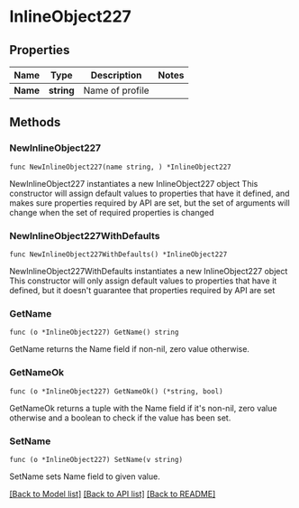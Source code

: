 # InlineObject227

## Properties

Name | Type | Description | Notes
------------ | ------------- | ------------- | -------------
**Name** | **string** | Name of profile | 

## Methods

### NewInlineObject227

`func NewInlineObject227(name string, ) *InlineObject227`

NewInlineObject227 instantiates a new InlineObject227 object
This constructor will assign default values to properties that have it defined,
and makes sure properties required by API are set, but the set of arguments
will change when the set of required properties is changed

### NewInlineObject227WithDefaults

`func NewInlineObject227WithDefaults() *InlineObject227`

NewInlineObject227WithDefaults instantiates a new InlineObject227 object
This constructor will only assign default values to properties that have it defined,
but it doesn't guarantee that properties required by API are set

### GetName

`func (o *InlineObject227) GetName() string`

GetName returns the Name field if non-nil, zero value otherwise.

### GetNameOk

`func (o *InlineObject227) GetNameOk() (*string, bool)`

GetNameOk returns a tuple with the Name field if it's non-nil, zero value otherwise
and a boolean to check if the value has been set.

### SetName

`func (o *InlineObject227) SetName(v string)`

SetName sets Name field to given value.



[[Back to Model list]](../README.md#documentation-for-models) [[Back to API list]](../README.md#documentation-for-api-endpoints) [[Back to README]](../README.md)


